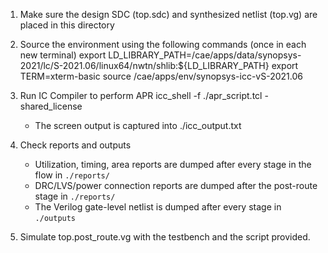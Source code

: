 
1. Make sure the design SDC (top.sdc) and synthesized netlist (top.vg) are placed in this directory

2. Source the environment using the following commands (once in each new terminal)
export LD_LIBRARY_PATH=/cae/apps/data/synopsys-2021/lc/S-2021.06/linux64/nwtn/shlib:${LD_LIBRARY_PATH}
export TERM=xterm-basic
source /cae/apps/env/synopsys-icc-vS-2021.06

3. Run IC Compiler to perform APR
icc_shell -f ./apr_script.tcl -shared_license
   - The screen output is captured into ./icc_output.txt

4. Check reports and outputs
   - Utilization, timing, area reports are dumped after every stage in the flow in `./reports/`
   - DRC/LVS/power connection reports are dumped after the post-route stage in `./reports/`
   - The Verilog gate-level netlist is dumped after every stage in `./outputs`

5. Simulate top.post_route.vg with the testbench and the script provided.
